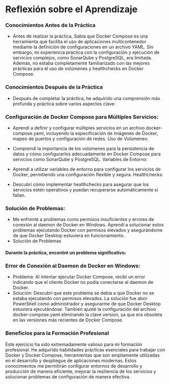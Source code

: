 # Reflexión sobre el Aprendizaje
### Conocimientos Antes de la Práctica
- Antes de realizar la práctica, Sabía que Docker Compose es una herramienta que facilita el uso de aplicaciones multicontenedor mediante la definición de configuraciones en un archivo YAML. Sin embargo, mi experiencia práctica con la configuración y ejecución de servicios complejos, como SonarQube y PostgreSQL, era limitada. Además, no estaba completamente familiarizado con las mejores prácticas para el uso de volúmenes y healthchecks en Docker Compose.

### Conocimientos Después de la Práctica
- Después de completar la práctica, he adquirido una comprensión más profunda y práctica sobre varios aspectos clave:

### Configuración de Docker Compose para Múltiples Servicios:

- Aprendí a definir y configurar múltiples servicios en un archivo docker-compose.yaml, incluyendo la especificación de imágenes de Docker, mapeo de puertos y configuración de redes.
Uso de Volúmenes:

- Comprendí la importancia de los volúmenes para la persistencia de datos y cómo configurarlos adecuadamente en Docker Compose para servicios como SonarQube y PostgreSQL.
Variables de Entorno:

- Aprendí a utilizar variables de entorno para configurar los servicios de Docker, permitiendo una configuración flexible y segura.
Healthchecks:

- Descubrí cómo implementar healthchecks para asegurar que los servicios estén operativos y puedan recuperarse automáticamente si fallan.

### Solución de Problemas:

- Me enfrenté a problemas como permisos insuficientes y errores de conexión al daemon de Docker en Windows. Aprendí a solucionar estos problemas ejecutando Docker con permisos elevados y asegurándome de que Docker Desktop estuviera en funcionamiento.
- Solución de Problemas

  
#### Durante la práctica, encontré un problema significativo:
### Error de Conexión al Daemon de Docker en Windows:
- Problema: Al intentar ejecutar Docker Compose, recibí un error indicando que el cliente Docker no podía conectarse al daemon de Docker.
- Solución: Descubrí que este problema se debía a que Docker no se estaba ejecutando con permisos elevados. La solución fue abrir PowerShell como administrador y asegurarme de que Docker Desktop estuviera ejecutándose. También ajusté la configuración del archivo docker-compose.yaml eliminando la clave version, ya que era obsoleta en las versiones más recientes de Docker Compose.

### Beneficios para la Formación Profesional
Este ejercicio ha sido extremadamente valioso para mi formación profesional. He adquirido habilidades prácticas esenciales para trabajar con Docker y Docker Compose, herramientas que son ampliamente utilizadas en el desarrollo y despliegue de aplicaciones modernas. Estos conocimientos me permitirán configurar entornos de desarrollo y producción de manera eficiente, mejorar la resiliencia de los servicios y solucionar problemas de configuración de manera efectiva.
